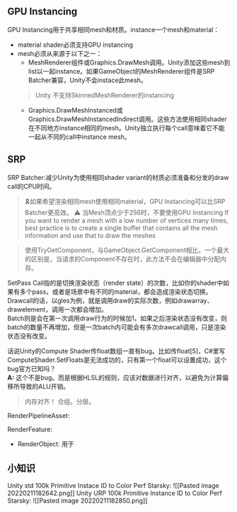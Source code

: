 ## GPU Instancing
GPU Instancing用于共享相同mesh和材质。instance一个mesh和material：
- material shader必须支持GPU instancing
- mesh必须从来源于以下之一：
	- MeshRenderer组件或Graphics.DrawMesh调用。Unity添加这些mesh到list以一起instance。如果GameObject的MeshRenderer组件是SRP Batcher兼容，Unity不会instace此mesh。
	>Unity 不支持SkinnedMeshRenderer的instancing
	- Graphics.DrawMeshInstanced或Graphics.DrawMeshInstancedIndirect调用。这些方法使用相同shader在不同地方instance相同的mesh。Unity独立执行每个call意味着它不能一起从不同的call中instance mesh。

## SRP

SRP Batcher:减少Unity为使用相同shader variant的材质必须准备和分发的draw call的CPU时间。

> 🎗️如果希望渲染相同mesh使用相同material，GPU Instancing可以比SRP Batcher更高效。
> ⚠️ 当Mesh顶点少于256时，不要使用GPU Instancing
> If you want to render a mesh with a low number of vertices many times, best practice is to create a single buffer that contains all the mesh information and use that to draw the meshes


> 使用TryGetComponent，与GameObject.GetComponent相比，一个最大的区别是，当请求的Component不存在时，此方法不会在编辑器中分配内存。

SetPass Call指的是切换渲染状态（render state）的次数，比如你的shader中如果有多个pass，或者是场景中有不同的material，都会造成渲染状态切换。  
Drawcall的话，以gles为例，就是调用draw的实际次数，例如drawarray、drawelement，调用一次都会增加。  
Batch则是会在第一次调用draw行为的时候加1，如果之后渲染状态没有改变，则batch的数量不再增加，但是一次batch内可能会有多次drawcall调用，只是渲染状态没有改变。

话说Unity的Compute Shader传float数组一直有bug。比如传float[5]，C#里写ComputeShader.SetFloats是无法成功的，只有第一个float可以设置成功，这个bug官方已知吗？  
**A:** 这个不是bug。而是根据HLSL的规则，应该对数据进行对齐，以避免为计算偏移所导致的ALU开销。
> 内存对齐！
> 合组。分层。



RenderPipelineAsset: 

RenderFeature:
- RenderObject: 用于




## 小知识
Unity std 100k Primitive Instace ID to Color Perf Starsky:
![[Pasted image 20220211182642.png]]
Unity URP 100k Primitive Instance ID to Color Perf Starsky:
![[Pasted image 20220211182850.png]]